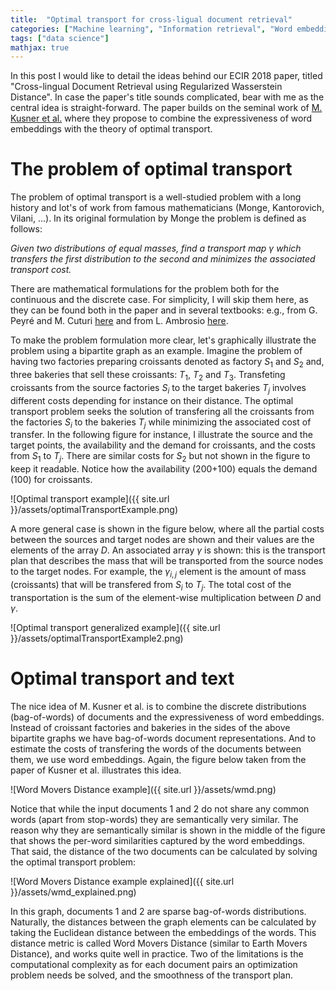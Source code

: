 ```yaml
---
title:  "Optimal transport for cross-ligual document retrieval"
categories: ["Machine learning", "Information retrieval", "Word embeddings"]
tags: ["data science"]
mathjax: true
---
```


In this post I would like to detail the ideas behind our ECIR 2018 paper, titled "Cross-lingual Document Retrieval using
Regularized Wasserstein Distance". In case the paper's title sounds complicated, bear with me as the central idea is straight-forward. The paper builds on the seminal work of [M. Kusner et al.](http://proceedings.mlr.press/v37/kusnerb15.pdf) where they propose to combine the expressiveness of word embeddings with the theory of optimal transport. 

<script type="text/x-mathjax-config">
  MathJax.Hub.Config({
    tex2jax: {
      inlineMath: [ ['$','$'], ["\\(","\\)"] ],
      processEscapes: true
    }
  });
</script>


# The problem of optimal transport
The problem of optimal transport is a well-studied problem with a long history and lot's of work from famous mathematicians (Monge, Kantorovich, Vilani, ...).  In its original formulation by Monge the problem is defined as follows: 

*Given two distributions of equal masses, find a transport map $\gamma$  which transfers the first distribution to the second and minimizes the associated transport cost.* 

There are mathematical formulations for the problem both for the continuous and the discrete case. For simplicity, I will skip them here, as they can be found both in the paper and in several textbooks: e.g., from G. Peyré and M. Cuturi [here](https://optimaltransport.github.io/book/) and from L. Ambrosio [here](http://cvgmt.sns.it/media/doc/paper/1008/trasporto.pdf). 

To make the problem formulation more clear, let's graphically illustrate the problem using a bipartite graph as an example. Imagine the problem of having two factories preparing croissants denoted as factory $S_1$ and $S_2$ and, three bakeries that sell these croissants: $T_1$, $T_2$ and $T_3$. Transfeting croissants from the source factories $S_i$ to the target bakeries $T_j$ involves different costs depending for instance on their distance. The optimal transport problem seeks the solution of transfering all the croissants from the factories $S_i$ to the bakeries $T_j$ while minimizing the associated cost of transfer. In the following figure for instance, I illustrate the source and the target points, the availability  and the demand for croissants, and the costs from $S_1$ to $T_j$. There are similar costs for $S_2$ but not shown in the figure to keep it readable.  Notice how the availability (200+100) equals the demand (100) for croissants.

![Optimal transport example]({{ site.url }}/assets/optimalTransportExample.png)

A more general case is shown in the figure below, where all the partial costs between the sources and target nodes are shown and their values are the elements of the array $D$. An associated array $\gamma$ is shown: this is the transport plan that describes the mass that will be transported from the source nodes to the target nodes. For example, the $\gamma_{i,j}$ element is the amount of mass (croissants) that will be transfered from $S_i$ to $T_j$. The total cost of the transportation is the sum of the element-wise multiplication between $D$ and $\gamma$.

![Optimal transport generalized example]({{ site.url }}/assets/optimalTransportExample2.png)

# Optimal transport and text
The nice idea of M. Kusner et al. is to combine the discrete distributions (bag-of-words) of documents and the expressiveness of word embeddings. Instead of croissant factories and bakeries in the sides of the above bipartite graphs we have bag-of-words document representations. And to estimate the costs of transfering the words of the documents between them, we use word embeddings. Again, the figure below taken from the paper of Kusner et al. illustrates this idea.  

![Word Movers Distance example]({{ site.url }}/assets/wmd.png)

Notice that while the input documents 1 and 2 do not share any common words (apart from stop-words) they are semantically very similar. The reason why they are semantically similar is shown in the middle of the figure that shows the per-word similarities captured by the word embeddings. That said, the distance of the two documents can be calculated by solving the optimal transport problem: 

![Word Movers Distance example explained]({{ site.url }}/assets/wmd_explained.png)
 
In this graph, documents 1 and 2 are sparse bag-of-words distributions. Naturally, the distances between the graph elements can be calculated by taking the Euclidean distance between the embeddings of the words. This distance metric is called Word Movers Distance (similar to Earth Movers Distance), and works quite well in practice. Two of the limitations is the computational complexity as for each document pairs an optimization problem needs be solved, and the smoothness of the transport plan.



